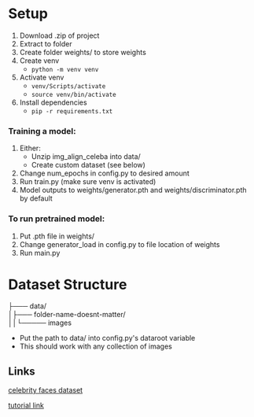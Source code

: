 
# Setup
  
1. Download .zip of project  
2. Extract to folder  
3. Create folder weights/ to store weights  
4. Create venv  
	* ```python -m venv venv```  
5. Activate venv
	* ```venv/Scripts/activate```  
	* ```source venv/bin/activate```  
6. Install dependencies  
	* ```pip -r requirements.txt```  

### Training a model:

1. Either:  
	* Unzip img_align_celeba into data/ 
	* Create custom dataset (see below)  
2. Change num_epochs in config.py to desired amount  
3. Run train.py (make sure venv is activated) 
4. Model outputs to weights/generator.pth and weights/discriminator.pth by default  

### To run pretrained model:

1. Put .pth file in weights/  
2. Change generator_load in config.py to file location of weights  
3. Run main.py

# Dataset Structure
  
├─── data/  
│├─── folder-name-doesnt-matter/  
││└───── images  
  
* Put the path to data/ into config.py's dataroot variable  
* This should work with any collection of images  

## Links
  
[celebrity faces dataset](https://www.kaggle.com/datasets/jessicali9530/celeba-dataset)  
  
[tutorial link](https://pytorch.org/tutorials/beginner/dcgan_faces_tutorial.html)  
